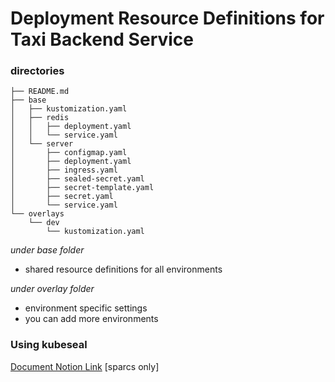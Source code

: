 # Deployment Resource Definitions for Taxi Backend Service

### directories
```
├── README.md
├── base
│   ├── kustomization.yaml
│   ├── redis
│   │   ├── deployment.yaml
│   │   └── service.yaml
│   └── server
│       ├── configmap.yaml
│       ├── deployment.yaml
│       ├── ingress.yaml
│       ├── sealed-secret.yaml
│       ├── secret-template.yaml
│       ├── secret.yaml
│       └── service.yaml
└── overlays
    └── dev
        └── kustomization.yaml
```

*under base folder*
- shared resource definitions for all environments

*under overlay folder*
- environment specific settings
- you can add more environments

### Using kubeseal
[Document Notion Link](https://www.notion.so/sparcs/K8S-Sealed-Secret-kubeseal-c3e315e429c442bebf8998b048404e17) [sparcs only]